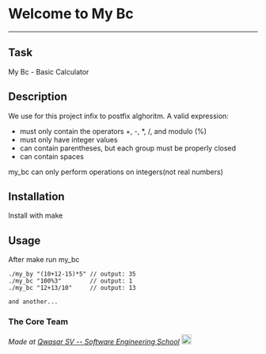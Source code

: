 # Welcome to My Bc
***

## Task

My Bc - Basic Calculator

## Description

We use for this project infix to postfix alghoritm.
A valid expression:
- must only contain the operators +, -, *, /, and modulo (%)
- must only have integer values
- can contain parentheses, but each group must be properly closed
- can contain spaces

my_bc can only perform operations on integers(not real numbers)


## Installation

Install with make

## Usage
After make run my_bc
```
./my_by "(10+12-15)*5" // output: 35
./my_bc "100%3"        // output: 1
./my_bc "12+13/10"     // output: 13

and another...
```

### The Core Team


<span><i>Made at <a href='https://qwasar.io'>Qwasar SV -- Software Engineering School</a></i></span>
<span><img alt="Qwasar SV -- Software Engineering School's Logo" src='https://storage.googleapis.com/qwasar-public/qwasar-logo_50x50.png' width='20px'></span>
